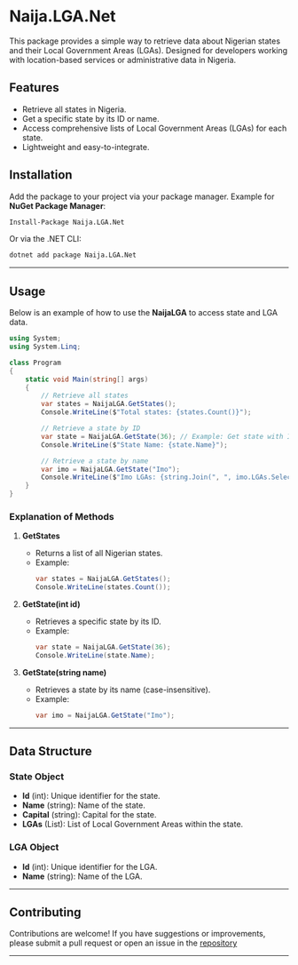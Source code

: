 # Naija.LGA.Net

This package provides a simple way to retrieve data about Nigerian states and their Local Government Areas (LGAs).
Designed for developers working with location-based services or administrative data in Nigeria.


## Features

- Retrieve all states in Nigeria.
- Get a specific state by its ID or name.
- Access comprehensive lists of Local Government Areas (LGAs) for each state.
- Lightweight and easy-to-integrate.


## Installation

Add the package to your project via your package manager. Example for **NuGet Package Manager**:

```bash
Install-Package Naija.LGA.Net
```

Or via the .NET CLI:

```bash
dotnet add package Naija.LGA.Net
```

---

## Usage

Below is an example of how to use the **NaijaLGA** to access state and LGA data.

```csharp
using System;
using System.Linq;

class Program
{
    static void Main(string[] args)
    {
        // Retrieve all states
        var states = NaijaLGA.GetStates();
        Console.WriteLine($"Total states: {states.Count()}");

        // Retrieve a state by ID
        var state = NaijaLGA.GetState(36); // Example: Get state with ID 36
        Console.WriteLine($"State Name: {state.Name}");

        // Retrieve a state by name
        var imo = NaijaLGA.GetState("Imo");
        Console.WriteLine($"Imo LGAs: {string.Join(", ", imo.LGAs.Select(l => l.Name))}");
    }
}
```

### Explanation of Methods

1. **GetStates**
   - Returns a list of all Nigerian states.
   - Example:
     ```csharp
     var states = NaijaLGA.GetStates();
     Console.WriteLine(states.Count());
     ```

2. **GetState(int id)**
   - Retrieves a specific state by its ID.
   - Example:
     ```csharp
     var state = NaijaLGA.GetState(36);
     Console.WriteLine(state.Name);
     ```

3. **GetState(string name)**
   - Retrieves a state by its name (case-insensitive).
   - Example:
     ```csharp
     var imo = NaijaLGA.GetState("Imo");
     ```

---

## Data Structure

### State Object

- **Id** (int): Unique identifier for the state.
- **Name** (string): Name of the state.
- **Capital** (string): Capital for the state.
- **LGAs** (List<Lga>): List of Local Government Areas within the state.

### LGA Object

- **Id** (int): Unique identifier for the LGA.
- **Name** (string): Name of the LGA.

---

## Contributing

Contributions are welcome! If you have suggestions or improvements, please submit a pull request or open an issue in the [repository](https://github.com/selfmadecode/Naija.LGA.Net)

---

